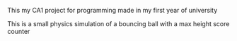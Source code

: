 This my CA1 project for programming made in my first year of university

This is a small physics simulation of a bouncing ball with a max height score counter
